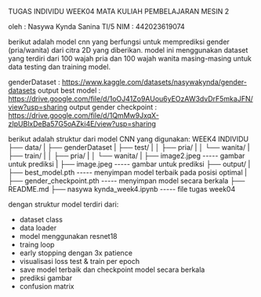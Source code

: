TUGAS INDIVIDU WEEK04 
MATA KULIAH PEMBELAJARAN MESIN 2

oleh : Nasywa Kynda Sanina TI/5
NIM : 442023619074

berikut adalah model cnn yang berfungsi untuk memprediksi gender (pria/wanita) dari citra 2D yang diberikan. model ini menggunakan dataset yang terdiri dari 100 wajah pria dan 100 wajah wanita masing-masing untuk data testing dan training model. 

genderDataset  : https://www.kaggle.com/datasets/nasywakynda/gender-datasets
output best model  : https://drive.google.com/file/d/1oOJ41Zo9AUou6yEOzAW3dvDrF5mkaJFN/view?usp=sharing
output gender checkpoint  : https://drive.google.com/file/d/1QmMw9JxqX-zIpUBlxDeBa57G5oAZki4E/view?usp=sharing

berikut adalah struktur dari model CNN yang digunakan:
WEEK4 INDIVIDU
├── data/ 
|       ├── genderDataset
|           ├── test/
|           │   ├── pria/ 
|           │   └── wanita/
|           ├── train/
|           │   ├── pria/
|           │   └── wanita/
|       ├── image2.jpeg ----- gambar untuk prediksi
|       ├── image.jpeg ----- gambar untuk prediksi
├── output/
|   ├── best_model.pth ----- menyimpan model terbaik pada posisi optimal
|   ├── gender_checkpoint.pth ----- menyimpan model secara berkala
├── README.md
├── nasywa kynda_week4.ipynb ----- file tugas week04


dengan struktur model terdiri dari:
- dataset class 
- data loader
- model menggunakan resnet18
- traing loop
- early stopping dengan 3x patience
- visualisasi loss test & train per epoch
- save model terbaik dan checkpoint model secara berkala
- prediksi gambar
- confusion matrix
